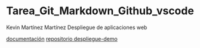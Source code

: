 # Tarea_Git_Markdown_Github_vscode

Kevin Martínez Martínez
Despliegue de aplicaciones web

[documentación](./documentacion.md)
[repositorio despliegue-demo](https://github.com/K3vMartinez/despliegue-demo)